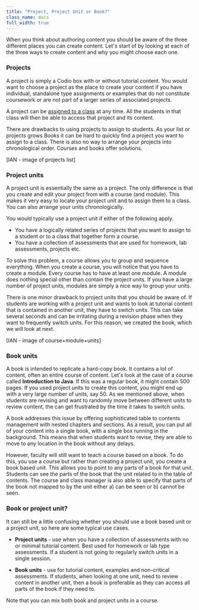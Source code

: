 ```yaml
---
title: "Project, Project Unit or Book?"
class_name: docs
full_width: true
---
```


When you think about authoring content you should be aware of the three different places you can create content. Let's start of by looking at each of the three ways to create content and why you might choose each one.

### Projects
A project is simply a Codio box with or without tutorial content. You would want to choose a project as the place to create your content if you have individual, standalone type assignments or examples that do not constitute coursework or are not part of a larger series of associated projects.

A project can be [assigned to a class](/docs/classes/unitmanagement/assign-project) at any time. All the students in that class will then be able to access that project and its content. 

There are drawbacks to using projects to assign to students. As your list or projects grows Books it can be hard to quickly find a project you want to assign to a class. There is also no way to arrange your projects into chronological order. Courses and books offer solutions.

[IAN - image of projects list]

### Project units
A project unit is essentially the same as a project. The only difference is that you create and edit your project from with a course (and module). This makes it very easy to locate your project unit and to assign them to a class. You can also arrange your units chronologically.

You would typically use a project unit if either of the following apply.

- You have a logically related series of projects that you want to assign to a student or to a class that together form a course. 
- You have a collection of assessments that are used for homework, lab assessments, projects etc.

To solve this problem, a course allows you to group and sequence everything. When you create a course, you will notice that you have to create a module. Every course has to have at least one module. A module does nothing special other than contain the project units. If you have a large number of project units, modules are simply a nice way to group your units.

There is one minor drawback to project units that you should be aware of. If students are working with a project unit and wants to look at tutorial content that is contained in another unit, they have to switch units. This can take several seconds and can be irritating during a revision phase when they want to frequently switch units. For this reason, we created the book, which we will look at next.

[IAN - image of course+module+units]

### Book units
A book is intended to replicate a hard-copy book. It contains a lot of content, often an entire course of content. Let's look at the case of a course called **Introduction to Java**. If this was a regular book, it might contain 500 pages. If you used project units to create this content, you might end up with a very large number of units, say 50.  As we mentioned above, when students are revising and want to randomly move between different units to review content, the can get frustrated by the time it takes to switch units.

A book addresses this issue by offering sophisticated table to contents management with nested chapters and sections. As a result, you can put all of your content into a single book, with a single box running in the background. This means that when students want to revise, they are able to move to any location in the book without any delays. 

However, faculty will still want to teach a course based on a book. To do this, you use a course but rather than creating a project unit, you create a book based unit. This allows you to point to any parts of a book for that unit. Students can see the parts of the book that the unit related to in the table of contents. The course and class manager is also able to specify that parts of the book not mapped to by the unit either a) can be seen or b) cannot be seen.


### Book or project unit?
It can still be a little confusing whether you should use a book based unit or a project unit, so here are some typical use cases.

- **Project units** - use when you have a collection of assessments with no or minimal tutorial content. Best used for homework or lab type assessments. If a student is not going to regularly switch units in a single session.

- **Book units** - use for tutorial content, examples and non-critical assessments. If students, when looking at one unit, need to review content in another unit, then a book is preferable as they can access all parts of the book if they need to.

Note that you can mix both book and project units in a course.